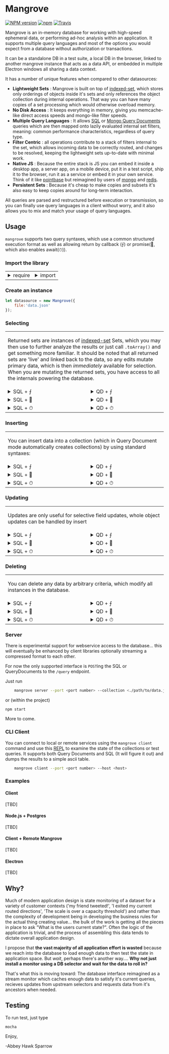 Mangrove
========
[![NPM version](https://img.shields.io/npm/v/mangrove.svg)](https://www.npmjs.com/package/mangrove)
[![npm](https://img.shields.io/npm/dt/mangrove.svg)]()
[![Travis](https://img.shields.io/travis/khrome/mangrove.svg)]()

Mangrove is an in-memory database for working with high-speed ephemeral data, or performing ad-hoc analysis within an application. It supports multiple query languages and most of the options you would expect from a database without authorization or transactions.

It can be a standalone DB in a test suite, a local DB in the browser, linked to another mangrove instance that acts as a data API, or embedded in multiple Electron windows all sharing a data context.

It has a number of unique features when compared to other datasources:

- **Lightweight Sets** : Mangrove is built on top of [indexed-set](https://www.npmjs.com/package/indexed-set), which stores only orderings of objects inside it's sets and only references the object collection during internal operations. That way you can have many copies of a set processing which would otherwise overload memory.
- **No Disk Access** : It keeps everything in memory, giving you memcache-like direct access speeds and mongo-like filter speeds.
- **Multiple Query Languages** : It allows [SQL](https://en.wikipedia.org/wiki/SQL) or [Mongo Query Documents](https://docs.mongodb.com/manual/crud/) queries which are then mapped onto lazily evaluated internal set filters, meaning: common performance characteristics, regardless of query type.
- **Filter Centric** : all operations contribute to a stack of filters internal to the set, which allows incoming data to be correctly routed, and changes to be resolved, keeping the lightweight sets up-to-date with minimal work.
- **Native JS** : Because the entire stack is JS you can embed it inside a desktop app, a server app, on a mobile device, put it in a test script, ship it to the browser, run it as a service or embed it in your own service. Think of it like [pointbase](https://en.wikipedia.org/wiki/PointBase) but reimagined by users of [mongo](https://www.mongodb.com) and [redis](http://redis.io).
- **Persistent Sets** : Because it's cheap to make copies and subsets it's also easy to keep copies around for long-term interaction.

All queries are parsed and restructured before execution or transmission, so you can finally use query languages in a client without worry, and it also allows you to mix and match your usage of query languages.

Usage
-----

`mangrove` supports two query syntaxes, which use a common structured execution format as well as allowing return by callback (⨍) or promise(🙏, which also enables await(⏱)).

<h3>Import the library</h3>
<table width="100%"><tr><td valign="top">
<details><summary> require </summary><p>

```javascript
const Mangrove = require('mangrove');
```

</p></details></td><td valign="top">

<details><summary> import </summary><p>

```javascript
import * as Mangrove from 'mangrove';
```

</p></details></td></tr></table>

<h3>Create an instance</h3>

```javascript
let datasource = new Mangrove({
    file:'data.json'
});
```

<h3>Selecting</h3>
<table><tr><td colspan="2">

Returned sets are instances of [indexed-set](https://www.npmjs.com/package/indexed-set) Sets, which you may then use to further analyze the results or just call `.toArray()` and get something more familiar. It should be noted that all returned sets are 'live' and linked back to the data, so any edits mutate primary data, which is then *immediately* available for selection. When you are mutating the returned sets, you have access to all the internals powering the database.
</td></tr><tr><td valign="top">
<details><summary> SQL + ⨍ </summary><p>

```javascript
datasource.query(
    'select * from users where age > 24',
    function(err, data){
        //if !err data is an Indexed.Set
    }
);
```

</p></details></td><td valign="top">

<details><summary> QD + ⨍ </summary><p>

```javascript
datasource.inquire('users').find({
    age:{$gt:24}
}, function(err, data){
    //if !err data is an Indexed.Set
});
```

</p></details></td></tr></tr><tr><td valign="top">
<details><summary> SQL + 🙏 </summary><p>

```javascript
datasource.query(
    'select * from users where age > 24'
).then((results)=>{
    //use results
}).catch((err)=>{
    //handle error
})
```

</p></details></td><td valign="top">

<details><summary> QD + 🙏 </summary><p>

```javascript
datasource.inquire('users').find({
    age:{$gt:24}
}).then((results)=>{
    //use results
}).catch((err)=>{
    //handle error
});
```

</p></details></td></tr></tr><tr><td valign="top">
<details><summary> SQL + ⏱ </summary><p>

```javascript
let results = null;
try{
    results = await datasource.inquire(
        'select * from users where age > 24'
    );
    //use results
}catch(err){
    //handle err
}
```

</p></details></td><td valign="top">

<details><summary> QD + ⏱ </summary><p>

```javascript
let results = null;
try{
    results = await datasource.inquire('users').find({
        age:{$gt:24}
    });
    //use results
}catch(err){
    //handle err
}
```
</p></details></td></tr></table>
<h3>Inserting</h3>
<table><tr><td colspan="2">

You can insert data into a collection (which in Query Document mode automatically creates collections) by using standard syntaxes:
</td></tr><tr><td valign="top">
<details><summary> SQL + ⨍ </summary><p>

```javascript
datasource.query(
    'insert into users (age, name, value) values '+
    '(20, "john", "dsjdfjdb832yg936"), '+
    '(20, "paul", "dsjdsdsfmg2ygg26"), '+
    '(19, "george", "ddfdfdb832yggr6"), '+
    '(22, "richard", "fdjkdfhhir987ere")',
    function(err){
    //if(!err), everything went fine
    }
);
```

</p></details></td><td valign="top">

<details><summary> QD + ⨍ </summary><p>

```javascript
datasource.query('users').insert([{
    name : "john",
    age : 20,
    id: "dsjdfjdb832yg936"
},{
    name : "paul",
    age : 20,
    id: "dsjdsdsfmg2ygg26"
},{
    name : "george",
    age : 19,
    id: "ddfdfdb832yggr6"
},{
    name : "richard",
    age : 22,
    id: "fdjkdfhhir987ere"
}], function(err){
    //if !err data is an Indexed.Set
});
```

</p></details></td></tr></tr><tr><td valign="top">
<details><summary> SQL + 🙏 </summary><p>

```javascript
datasource.inquire(
    'insert into users (age, name, value) values '+
    '(20, "john", "dsjdfjdb832yg936"), '+
    '(20, "paul", "dsjdsdsfmg2ygg26"), '+
    '(19, "george", "ddfdfdb832yggr6"), '+
    '(22, "richard", "fdjkdfhhir987ere")'
).then((results)=>{
    //use results
}).catch((err)=>{
    //handle error
})
```

</p></details></td><td valign="top">

<details><summary> QD + 🙏 </summary><p>

```javascript
datasource.inquire('users').insert([{
    name : "john",
    age : 20,
    id: "dsjdfjdb832yg936"
},{
    name : "paul",
    age : 20,
    id: "dsjdsdsfmg2ygg26"
},{
    name : "george",
    age : 19,
    id: "ddfdfdb832yggr6"
},{
    name : "richard",
    age : 22,
    id: "fdjkdfhhir987ere"
}]).then(()=>{
    //things are saved
}).catch((err)=>{
    //handle error
});
```

</p></details></td></tr></tr><tr><td valign="top">
<details><summary> SQL + ⏱ </summary><p>

```javascript
try{
    await datasource.inquire(
        'insert into users (age, name, value) values '+
        '(20, "john", "dsjdfjdb832yg936"), '+
        '(20, "paul", "dsjdsdsfmg2ygg26"), '+
        '(19, "george", "ddfdfdb832yggr6"), '+
        '(22, "richard", "fdjkdfhhir987ere")'
    );
    //things are saved
}catch(err){
    //handle err
}
```

</p></details></td><td valign="top">

<details><summary> QD + ⏱ </summary><p>

```javascript
try{
    await datasource.inquire('users').insert([{
        name : "john",
        age : 20,
        id: "dsjdfjdb832yg936"
    },{
        name : "paul",
        age : 20,
        id: "dsjdsdsfmg2ygg26"
    },{
        name : "george",
        age : 19,
        id: "ddfdfdb832yggr6"
    },{
        name : "richard",
        age : 22,
        id: "fdjkdfhhir987ere"
    }]);
    //things are saved
}catch(err){
    //handle err
}
```

</p></details></td></tr></table>

<h3>Updating</h3>
<table><tr><td colspan="2">

Updates are only useful for selective field updates, whole object updates can be handled by insert
</td></tr><tr><td valign="top">
<details><summary> SQL + ⨍ </summary><p>

```javascript
datasource.query(
    'update users set name="ringo",likes="gardens" where id="fdjkdfhhir987ere"',
    function(err, data){
        //if !err data is an Indexed.Set
    }
);
```

</p></details></td><td valign="top">

<details><summary> QD + ⨍ </summary><p>

```javascript
datasource.query('users').update({
    name : "ringo",
    likes : "gardens"
}, {
    id: "fdjkdfhhir987ere"
}, function(err, data){
    //if !err data is an Indexed.Set
});
```

</p></details></td></tr></tr><tr><td valign="top">
<details><summary> SQL + 🙏 </summary><p>

```javascript
datasource.inquire(
    'update users set name="ringo",likes="gardens" where id="fdjkdfhhir987ere"'
).then((results)=>{
    //saved
}).catch((err)=>{
    //handle error
})
```

</p></details></td><td valign="top">

<details><summary> QD + 🙏 </summary><p>

```javascript
datasource.inquire('users').update({
    name : "ringo",
    likes : "gardens"
}, {
    id: "fdjkdfhhir987ere"
}).then((results)=>{
    //saved
}).catch((err)=>{
    //handle error
});
```

</p></details></td></tr></tr><tr><td valign="top">
<details><summary> SQL + ⏱ </summary><p>

```javascript
let results = null;
try{
    results = await datasource.inquire(
        'update users set name="ringo",likes="gardens" where id="fdjkdfhhir987ere"'
    );
    //saved
}catch(err){
    //handle err
}
```

</p></details></td><td valign="top">

<details><summary> QD + ⏱ </summary><p>

```javascript
try{
    await datasource.inquire('users').update({
        name : "ringo",
        likes : "gardens"
    }, {
        id: "fdjkdfhhir987ere"
    });
    //saved
}catch(err){
    //handle err
}
```
</p></details></td></tr></table>

<h3>Deleting</h3>
<table><tr><td colspan="2">

You can delete any data by arbitrary criteria, which modify all instances in the database.
</td></tr><tr><td valign="top">
<details><summary> SQL + ⨍ </summary><p>

```javascript
datasource.query(
    'delete from users where name="stu"',
    function(err){
        //if(!err), everything went fine
    }
);
```

</p></details></td><td valign="top">

<details><summary> QD + ⨍ </summary><p>

```javascript
datasource.query('users').delete({
    name : "stu"
}, function(err){
    //if(!err), everything went fine
});
```

</p></details></td></tr></tr><tr><td valign="top">
<details><summary> SQL + 🙏 </summary><p>

```javascript
datasource.inquire(
    'delete from users where name="stu"'
).then(()=>{
    //items are gone
}).catch((err)=>{
    //handle error
})
```

</p></details></td><td valign="top">

<details><summary> QD + 🙏 </summary><p>

```javascript
datasource.inquire('users').delete({
    name : "stu"
}).then((results)=>{
    //items are gone
}).catch((err)=>{
    //handle error
});
```

</p></details></td></tr></tr><tr><td valign="top">
<details><summary> SQL + ⏱ </summary><p>

```javascript
try{
    await datasource.inquire(
        'delete from users where name="stu"'
    );
    //items are gone
}catch(err){
    //handle err
}
```

</p></details></td><td valign="top">

<details><summary> QD + ⏱ </summary><p>

```javascript
try{
    await datasource.inquire('users').delete({
        name : "stu"
    });
    //items are gone
}catch(err){
    //handle err
}
```
</p></details></td></tr></table>


### Server

There is experimental support for webservice access to the database... this will eventually be enhanced by client libraries optionally streaming a compressed format to each other.

For now the only supported interface is `POST`ing the SQL or QueryDocuments to the `/query` endpoint.

Just run

```bash
    mangrove server --port <port number> --collection <./path/to/data.json>
```

or (within the project)

    npm start

More to come.

### CLI Client

You can connect to local or remote services using the `mangrove client` command and use this [REPL](https://en.wikipedia.org/wiki/Read%E2%80%93eval%E2%80%93print_loop) to examine the state of the collections or test queries. It supports both Query Documents and SQL (It will figure it out) and dumps the results to a simple ascii table.

```bash
    mangrove client --port <port number> --host <host>
```

### Examples

#### Client
[TBD]

#### Node.js + Postgres
[TBD]

#### Client + Remote Mangrove
[TBD]

#### Electron
[TBD]

Why?
----
Much of modern application design is state monitoring of a dataset for a variety of customer contexts ('my friend tweeted!', 'I exited my current routed directions', 'The scale is over a capacity threshold') and rather than the complexity of development being in developing the business rules for the actual thing creating value... the bulk of the work is getting all the pieces in place to ask "What is the users current state?". Often the logic of the application is trivial, and the process of assembling this data tends to dictate overall application design.

I propose that **the vast majority of all application effort is wasted** because we reach into the database to load enough data to then test the state in application space. But *wait*, perhaps there's another way.... **Why not just install a monitor using a DB selector and wait for the data to roll in?**

That's what this is moving toward: The database interface reimagined as a stream monitor which caches enough data to satisfy it's current queries, recieves updates from upstream selectors and requests data from it's ancestors when needed.

Testing
-------
To run test, just type

    mocha

Enjoy,

 -Abbey Hawk Sparrow

